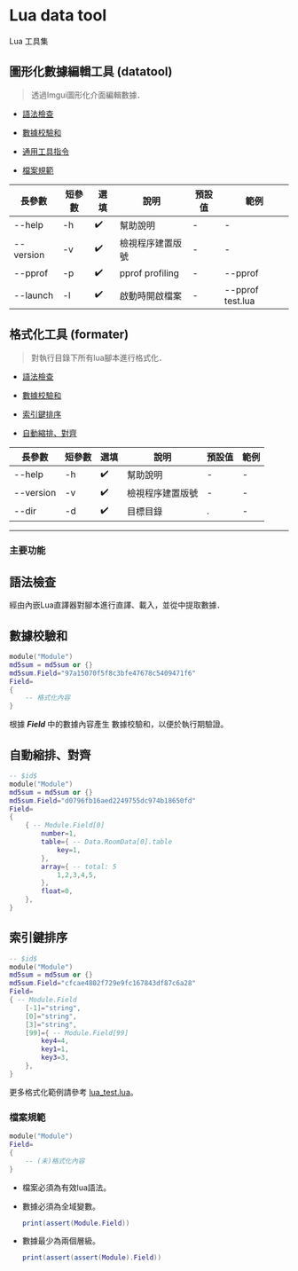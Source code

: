 # Lua data tool

Lua 工具集

## 圖形化數據編輯工具 (datatool)

> 透過Imgui圖形化介面編輯數據．

- [語法檢查](#語法檢查)

- [數據校驗和](#數據校驗和)

- [通用工具指令](#通用工具指令)

- [檔案規範](#檔案規範)

|長參數|短參數|選填|說明|預設值|範例|
|-|-|-|-|-|-|
|--help|-h|✔️| 幫助說明|-|-|
|--version|-v|✔️| 檢視程序建置版號|-|-|
|--pprof|-p|✔️| pprof profiling|-|--pprof|
|--launch|-l|✔️| 啟動時開啟檔案|-|--pprof test.lua|

## 格式化工具 (formater)

> 對執行目錄下所有lua腳本進行格式化．

- [語法檢查](#語法檢查)

- [數據校驗和](#數據校驗和)

- [索引鍵排序](#索引鍵排序)

- [自動縮排、對齊](#自動縮排、對齊)

|長參數|短參數|選填|說明|預設值|範例|
|-|-|-|-|-|-|
|--help|-h|✔️| 幫助說明|-|-|
|--version|-v|✔️| 檢視程序建置版號|-|-|
|--dir|-d|✔️| 目標目錄|.|-|

---

### 主要功能

## 語法檢查

經由內嵌Lua直譯器對腳本進行直譯、載入，並從中提取數據．

## 數據校驗和

```lua
module("Module")
md5sum = md5sum or {}
md5sum.Field="97a15070f5f8c3bfe47678c5409471f6"
Field=
{
    -- 格式化內容
}
```

根據 ***Field*** 中的數據內容產生 數據校驗和，以便於執行期驗證。

## 自動縮排、對齊

```lua
-- $id$
module("Module")
md5sum = md5sum or {}
md5sum.Field="d0796fb16aed2249755dc974b18650fd"
Field=
{
    { -- Module.Field[0]
        number=1,
        table={ -- Data.RoomData[0].table
            key=1,
        },
        array={ -- total: 5
            1,2,3,4,5,
        },
        float=0,
    },
}
```

## 索引鍵排序

```lua
-- $id$
module("Module")
md5sum = md5sum or {}
md5sum.Field="cfcae4802f729e9fc167843df87c6a28"
Field=
{ -- Module.Field
    [-1]="string",
    [0]="string",
    [3]="string",
    [99]={ -- Module.Field[99]
        key4=4,
        key1=1,
        key3=3,
    },
}
```

更多格式化範例請參考 [lua_test.lua](./doc/lua_test.lua)。

### 檔案規範

```lua
module("Module")
Field=
{
    -- (未)格式化內容
}
```

- 檔案必須為有效lua語法。

- 數據必須為全域變數。

    ```lua
    print(assert(Module.Field))
    ```

- 數據最少為兩個層級。

    ```lua
    print(assert(assert(Module).Field))
    ```




